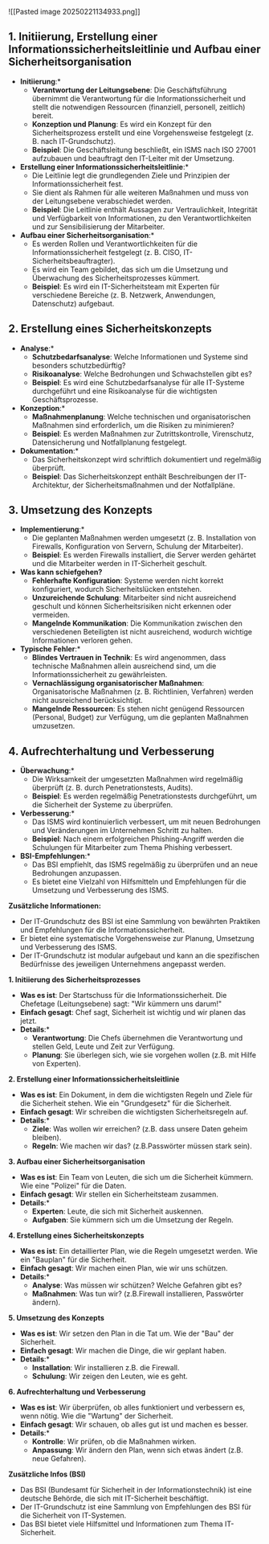 
![[Pasted image 20250221134933.png]]


## 1. Initiierung, Erstellung einer Informationssicherheitsleitlinie und Aufbau einer Sicherheitsorganisation

- **Initiierung**:*
    - **Verantwortung der Leitungsebene**: Die Geschäftsführung übernimmt die Verantwortung für die Informationssicherheit und stellt die notwendigen Ressourcen (finanziell, personell, zeitlich) bereit.
    - **Konzeption und Planung**: Es wird ein Konzept für den Sicherheitsprozess erstellt und eine Vorgehensweise festgelegt (z. B. nach IT-Grundschutz).
    - **Beispiel**: Die Geschäftsleitung beschließt, ein ISMS nach ISO 27001 aufzubauen und beauftragt den IT-Leiter mit der Umsetzung.
- **Erstellung einer Informationssicherheitsleitlinie**:*
    - Die Leitlinie legt die grundlegenden Ziele und Prinzipien der Informationssicherheit fest.
    - Sie dient als Rahmen für alle weiteren Maßnahmen und muss von der Leitungsebene verabschiedet werden.
    - **Beispiel**: Die Leitlinie enthält Aussagen zur Vertraulichkeit, Integrität und Verfügbarkeit von Informationen, zu den Verantwortlichkeiten und zur Sensibilisierung der Mitarbeiter.
- **Aufbau einer Sicherheitsorganisation**:*
    - Es werden Rollen und Verantwortlichkeiten für die Informationssicherheit festgelegt (z. B. CISO, IT-Sicherheitsbeauftragter).
    - Es wird ein Team gebildet, das sich um die Umsetzung und Überwachung des Sicherheitsprozesses kümmert.
    - **Beispiel**: Es wird ein IT-Sicherheitsteam mit Experten für verschiedene Bereiche (z. B. Netzwerk, Anwendungen, Datenschutz) aufgebaut.

## 2. Erstellung eines Sicherheitskonzepts

- **Analyse**:*
    - **Schutzbedarfsanalyse**: Welche Informationen und Systeme sind besonders schutzbedürftig?
    - **Risikoanalyse**: Welche Bedrohungen und Schwachstellen gibt es?
    - **Beispiel**: Es wird eine Schutzbedarfsanalyse für alle IT-Systeme durchgeführt und eine Risikoanalyse für die wichtigsten Geschäftsprozesse.
- **Konzeption**:*
    - **Maßnahmenplanung**: Welche technischen und organisatorischen Maßnahmen sind erforderlich, um die Risiken zu minimieren?
    - **Beispiel**: Es werden Maßnahmen zur Zutrittskontrolle, Virenschutz, Datensicherung und Notfallplanung festgelegt.
- **Dokumentation**:*
    - Das Sicherheitskonzept wird schriftlich dokumentiert und regelmäßig überprüft.
    - **Beispiel**: Das Sicherheitskonzept enthält Beschreibungen der IT-Architektur, der Sicherheitsmaßnahmen und der Notfallpläne.

## 3. Umsetzung des Konzepts

- **Implementierung**:*
    - Die geplanten Maßnahmen werden umgesetzt (z. B. Installation von Firewalls, Konfiguration von Servern, Schulung der Mitarbeiter).
    - **Beispiel**: Es werden Firewalls installiert, die Server werden gehärtet und die Mitarbeiter werden in IT-Sicherheit geschult.
- **Was kann schiefgehen?**
    - **Fehlerhafte Konfiguration**: Systeme werden nicht korrekt konfiguriert, wodurch Sicherheitslücken entstehen.
    - **Unzureichende Schulung**: Mitarbeiter sind nicht ausreichend geschult und können Sicherheitsrisiken nicht erkennen oder vermeiden.
    - **Mangelnde Kommunikation**: Die Kommunikation zwischen den verschiedenen Beteiligten ist nicht ausreichend, wodurch wichtige Informationen verloren gehen.
- **Typische Fehler**:*
    - **Blindes Vertrauen in Technik**: Es wird angenommen, dass technische Maßnahmen allein ausreichend sind, um die Informationssicherheit zu gewährleisten.
    - **Vernachlässigung organisatorischer Maßnahmen**: Organisatorische Maßnahmen (z. B. Richtlinien, Verfahren) werden nicht ausreichend berücksichtigt.
    - **Mangelnde Ressourcen**: Es stehen nicht genügend Ressourcen (Personal, Budget) zur Verfügung, um die geplanten Maßnahmen umzusetzen.

## 4. Aufrechterhaltung und Verbesserung

- **Überwachung**:*
    - Die Wirksamkeit der umgesetzten Maßnahmen wird regelmäßig überprüft (z. B. durch Penetrationstests, Audits).
    - **Beispiel**: Es werden regelmäßig Penetrationstests durchgeführt, um die Sicherheit der Systeme zu überprüfen.
- **Verbesserung**:*
    - Das ISMS wird kontinuierlich verbessert, um mit neuen Bedrohungen und Veränderungen im Unternehmen Schritt zu halten.
    - **Beispiel**: Nach einem erfolgreichen Phishing-Angriff werden die Schulungen für Mitarbeiter zum Thema Phishing verbessert.
- **BSI-Empfehlungen**:*
    - Das BSI empfiehlt, das ISMS regelmäßig zu überprüfen und an neue Bedrohungen anzupassen.
    - Es bietet eine Vielzahl von Hilfsmitteln und Empfehlungen für die Umsetzung und Verbesserung des ISMS.

**Zusätzliche Informationen:**

- Der IT-Grundschutz des BSI ist eine Sammlung von bewährten Praktiken und Empfehlungen für die Informationssicherheit.
- Er bietet eine systematische Vorgehensweise zur Planung, Umsetzung und Verbesserung des ISMS.
- Der IT-Grundschutz ist modular aufgebaut und kann an die spezifischen Bedürfnisse des jeweiligen Unternehmens angepasst werden.


**1. Initiierung des Sicherheitsprozesses**

- **Was es ist**: Der Startschuss für die Informationssicherheit. Die Chefetage (Leitungsebene) sagt: "Wir kümmern uns darum!"
- **Einfach gesagt**: Chef sagt, Sicherheit ist wichtig und wir planen das jetzt.
- **Details**:*
    - **Verantwortung**: Die Chefs übernehmen die Verantwortung und stellen Geld, Leute und Zeit zur Verfügung.
    - **Planung**: Sie überlegen sich, wie sie vorgehen wollen (z.B. mit Hilfe von Experten).

**2. Erstellung einer Informationssicherheitsleitlinie**

- **Was es ist**: Ein Dokument, in dem die wichtigsten Regeln und Ziele für die Sicherheit stehen. Wie ein "Grundgesetz" für die Sicherheit.
- **Einfach gesagt**: Wir schreiben die wichtigsten Sicherheitsregeln auf.
- **Details**:*
    - **Ziele**: Was wollen wir erreichen? (z.B. dass unsere Daten geheim bleiben).
    - **Regeln**: Wie machen wir das? (z.B.Passwörter müssen stark sein).

**3. Aufbau einer Sicherheitsorganisation**

- **Was es ist**: Ein Team von Leuten, die sich um die Sicherheit kümmern. Wie eine "Polizei" für die Daten.
- **Einfach gesagt**: Wir stellen ein Sicherheitsteam zusammen.
- **Details**:*
    - **Experten**: Leute, die sich mit Sicherheit auskennen.
    - **Aufgaben**: Sie kümmern sich um die Umsetzung der Regeln.

**4. Erstellung eines Sicherheitskonzepts**

- **Was es ist**: Ein detaillierter Plan, wie die Regeln umgesetzt werden. Wie ein "Bauplan" für die Sicherheit.
- **Einfach gesagt**: Wir machen einen Plan, wie wir uns schützen.
- **Details**:*
    - **Analyse**: Was müssen wir schützen? Welche Gefahren gibt es?
    - **Maßnahmen**: Was tun wir? (z.B.Firewall installieren, Passwörter ändern).

**5. Umsetzung des Konzepts**

- **Was es ist**: Wir setzen den Plan in die Tat um. Wie der "Bau" der Sicherheit.
- **Einfach gesagt**: Wir machen die Dinge, die wir geplant haben.
- **Details**:*
    - **Installation**: Wir installieren z.B. die Firewall.
    - **Schulung**: Wir zeigen den Leuten, wie es geht.

**6. Aufrechterhaltung und Verbesserung**

- **Was es ist**: Wir überprüfen, ob alles funktioniert und verbessern es, wenn nötig. Wie die "Wartung" der Sicherheit.
- **Einfach gesagt**: Wir schauen, ob alles gut ist und machen es besser.
- **Details**:*
    - **Kontrolle**: Wir prüfen, ob die Maßnahmen wirken.
    - **Anpassung**: Wir ändern den Plan, wenn sich etwas ändert (z.B. neue Gefahren).

**Zusätzliche Infos (BSI)**

- Das BSI (Bundesamt für Sicherheit in der Informationstechnik) ist eine deutsche Behörde, die sich mit IT-Sicherheit beschäftigt.
- Der IT-Grundschutz ist eine Sammlung von Empfehlungen des BSI für die Sicherheit von IT-Systemen.
- Das BSI bietet viele Hilfsmittel und Informationen zum Thema IT-Sicherheit.


